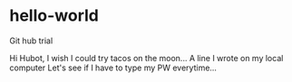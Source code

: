 # hello-world
Git hub trial

Hi Hubot, I wish I could try tacos on the moon...
A line I wrote on my local computer
Let's see if I have to type my PW everytime...
